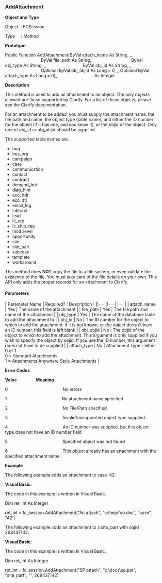 ### AddAttachment

**Object and Type**

Object  : FCSession

Type     : Method

**Prototype**

Public Function AddAttachment(ByVal attach_name As String, _
                              ByVal file_path As String, _
                              ByVal obj_type As String, _
                              ByVal obj_id As String, _
                              Optional ByVal obj_objid As Long = 0, _
							  Optional ByVal attach_type As Long = 0)_
                              As Integer

**Description**

This method is used to add an attachment to an object. The only objects allowed are those supported by Clarify. For a list of those objects, please see the Clarify documentation.

For an attachment to be added, you must supply the attachment name, the file path and name, the object type (table name), and either the ID number for the object (if it has one, and you know it), or the objid of the object. Only one of obj_id or obj_objid should be supplied.

The supported table names are:

*  bug
*  bus_org
*  campaign
*  case
*  communication
*  contact
*  contract
*  demand_hdr
*  diag_hint
*  eco_hdr
*  eco_dtl
*  email_log
*  interact
*  lead
*  lit_req
*  lit_ship_req
*  mod_level
*  opportunity
*  site
*  site_part
*  subcase
*  template
*  workaround

This method does **NOT** copy the file to a file system, or even validate the existence of the file. You must take care of the file details on your own. This API only adds the proper records for an attachment to Clarify.

#### Parameters

| Parameter Name | Required? | Description |
|!--- |!--- |!--- |
| attach_name | Yes | The name of the attachment |
| file_path | Yes | The file path and name of the attachment |
| obj_type | Yes | The name of the database table to add the attachment to |
| obj_id | No | The ID number for the object to which to add the attachment. If it is not known, or the object doesn't have an ID number, this field is left blank |
| obj_objid | No | The objid of the object to which to add the attachment. This argument is only supplied if you wish to specify the object by objid. If you use the ID number, this argument does not have to be supplied |
| attach_type | No | Attachment Type - either 0 or 1<br>0 = Standard Attachments<br>1 = Attachments Anywhere Style Attachments |

**Error Codes**

**Value**                **Meaning**

0                                              No errors

1                                              No attachment name specified

2                                              No File/Path specified

3                                              Invalid/unsupported object type supplied

4                                              An ID number was supplied, but this object type does not have an ID number field

5                                              Specified object was not found

6                                              This object already has an attachment with the specified attachment name

**Example**

The following example adds an attachment to case '42'.

**Visual Basic:**

The code in this example is written in Visual Basic.

Dim ret_int As Integer

ret_int = fc_session.AddAttachment("An attach", "c:\\tmp\\foo.doc", "case", "42")

The following example adds an attachment to a site_part with objid 268437142.

**Visual Basic:**

The code in this example is written in Visual Basic.

Dim ret_int As Integer

ret_int = fc_session.AddAttachment("SP attach", "c:\\docs\\sp.ppt", "site_part", "", 268437142)